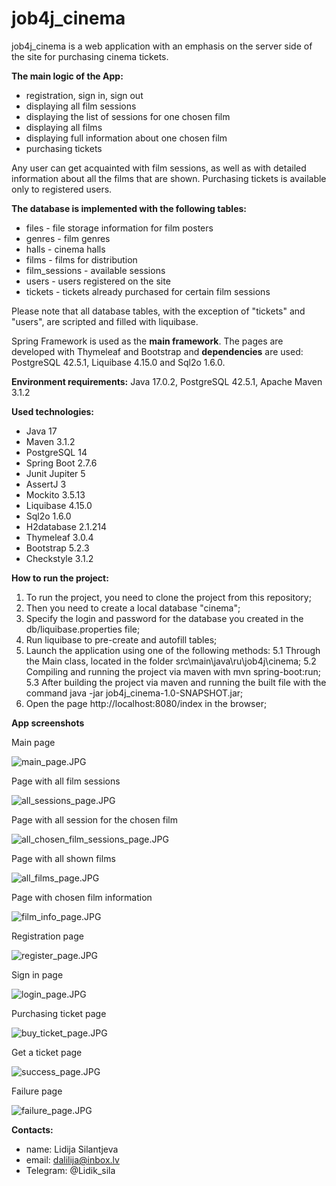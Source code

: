 # job4j_cinema
job4j_cinema is a web application with an emphasis on the server side of the site for purchasing cinema tickets.

**The main logic of the App:**
* registration, sign in, sign out
* displaying all film sessions
* displaying the list of sessions for one chosen film
* displaying all films
* displaying full information about one chosen film
* purchasing tickets

Any user can get acquainted with film sessions, as well as with detailed information about all the films that are shown. Purchasing tickets is available only to registered users.

**The database is implemented with the following tables:**
* files - file storage information for film posters
* genres - film genres
* halls - cinema halls
* films - films for distribution
* film_sessions - available sessions
* users - users registered on the site
* tickets - tickets already purchased for certain film sessions

Please note that all database tables, with the exception of "tickets" and "users", are scripted and filled with liquibase.

Spring Framework is used as the **main framework**. The pages are developed with Thymeleaf and Bootstrap and **dependencies** are used: PostgreSQL 42.5.1, Liquibase 4.15.0 and Sql2o 1.6.0.

**Environment requirements:** Java 17.0.2, PostgreSQL 42.5.1, Apache Maven 3.1.2

**Used technologies:**
* Java 17
* Maven 3.1.2
* PostgreSQL 14
* Spring Boot 2.7.6
* Junit Jupiter 5
* AssertJ 3
* Mockito 3.5.13
* Liquibase 4.15.0
* Sql2o 1.6.0
* H2database 2.1.214
* Thymeleaf 3.0.4
* Bootstrap 5.2.3
* Checkstyle 3.1.2

**How to run the project:**
1. To run the project, you need to clone the project from this repository;
2. Then you need to create a local database "cinema";
3. Specify the login and password for the database you created in the db/liquibase.properties file;
4. Run liquibase to pre-create and autofill tables;
5. Launch the application using one of the following methods:
   5.1 Through the Main class, located in the folder src\main\java\ru\job4j\cinema;
   5.2 Compiling and running the project via maven with mvn spring-boot:run;
   5.3 After building the project via maven and running the built file with the command java -jar job4j_cinema-1.0-SNAPSHOT.jar;
6. Open the page http://localhost:8080/index in the browser;


**App screenshots**

Main page

![main_page.JPG](screenshots/main_page.JPG)

Page with all film sessions

![all_sessions_page.JPG](screenshots/all_sessions_page.JPG)

Page with all session for the chosen film

![all_chosen_film_sessions_page.JPG](screenshots/all_chosen_film_sessions_page.JPG)

Page with all shown films

![all_films_page.JPG](screenshots/all_films_page.JPG)

Page with chosen film information

![film_info_page.JPG](screenshots/film_info_page.JPG)

Registration page

![register_page.JPG](screenshots/register_page.JPG)

Sign in page

![login_page.JPG](screenshots/login_page.JPG)

Purchasing ticket page

![buy_ticket_page.JPG](screenshots/buy_ticket_page.JPG)

Get a ticket page

![success_page.JPG](screenshots/success_page.JPG)

Failure page

![failure_page.JPG](screenshots/failure_page.JPG)

**Contacts:**
* name: Lidija Silantjeva
* email: dalilija@inbox.lv
* Telegram: @Lidik_sila
